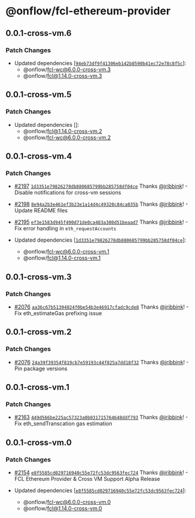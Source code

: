# @onflow/fcl-ethereum-provider

## 0.0.1-cross-vm.6

### Patch Changes

- Updated dependencies [[`94eb73df9f41306eb142b8590b41ec72e78c8f5c`](https://github.com/onflow/fcl-js/commit/94eb73df9f41306eb142b8590b41ec72e78c8f5c)]:
  - @onflow/fcl-wc@6.0.0-cross-vm.3
  - @onflow/fcl@1.14.0-cross-vm.3

## 0.0.1-cross-vm.5

### Patch Changes

- Updated dependencies []:
  - @onflow/fcl@1.14.0-cross-vm.2
  - @onflow/fcl-wc@6.0.0-cross-vm.2

## 0.0.1-cross-vm.4

### Patch Changes

- [#2197](https://github.com/onflow/fcl-js/pull/2197) [`1d3351e79826278db880685799bb285758df04ce`](https://github.com/onflow/fcl-js/commit/1d3351e79826278db880685799bb285758df04ce) Thanks [@jribbink](https://github.com/jribbink)! - Disable notifications for cross-vm sessions

- [#2198](https://github.com/onflow/fcl-js/pull/2198) [`8e94a2b3e461ef3b23e1a14d4c49320c84ca035b`](https://github.com/onflow/fcl-js/commit/8e94a2b3e461ef3b23e1a14d4c49320c84ca035b) Thanks [@jribbink](https://github.com/jribbink)! - Update README files

- [#2195](https://github.com/onflow/fcl-js/pull/2195) [`ef3e1583d945f490d71de0ca483a380d51beaad7`](https://github.com/onflow/fcl-js/commit/ef3e1583d945f490d71de0ca483a380d51beaad7) Thanks [@jribbink](https://github.com/jribbink)! - Fix error handling in `eth_requestAccounts`

- Updated dependencies [[`1d3351e79826278db880685799bb285758df04ce`](https://github.com/onflow/fcl-js/commit/1d3351e79826278db880685799bb285758df04ce)]:
  - @onflow/fcl-wc@6.0.0-cross-vm.1
  - @onflow/fcl@1.14.0-cross-vm.1

## 0.0.1-cross-vm.3

### Patch Changes

- [#2076](https://github.com/onflow/fcl-js/pull/2076) [`aa36c67b51394024f0be54b3e46917cfadc9cde8`](https://github.com/onflow/fcl-js/commit/aa36c67b51394024f0be54b3e46917cfadc9cde8) Thanks [@jribbink](https://github.com/jribbink)! - Fix eth_estimateGas prefixing issue

## 0.0.1-cross-vm.2

### Patch Changes

- [#2076](https://github.com/onflow/fcl-js/pull/2076) [`24a39f39354f819cb7e59193c44f825a7dd18f32`](https://github.com/onflow/fcl-js/commit/24a39f39354f819cb7e59193c44f825a7dd18f32) Thanks [@jribbink](https://github.com/jribbink)! - Pin package versions

## 0.0.1-cross-vm.1

### Patch Changes

- [#2163](https://github.com/onflow/fcl-js/pull/2163) [`449d566be225ac57323a0b031715764648ddf793`](https://github.com/onflow/fcl-js/commit/449d566be225ac57323a0b031715764648ddf793) Thanks [@jribbink](https://github.com/jribbink)! - Fix eth_sendTranscation gas estimation

## 0.0.1-cross-vm.0

### Patch Changes

- [#2154](https://github.com/onflow/fcl-js/pull/2154) [`e8f5585cd029716940c55e72fc53dc9563fec724`](https://github.com/onflow/fcl-js/commit/e8f5585cd029716940c55e72fc53dc9563fec724) Thanks [@jribbink](https://github.com/jribbink)! - FCL Ethereum Provider & Cross VM Support Alpha Release

- Updated dependencies [[`e8f5585cd029716940c55e72fc53dc9563fec724`](https://github.com/onflow/fcl-js/commit/e8f5585cd029716940c55e72fc53dc9563fec724)]:
  - @onflow/fcl-wc@6.0.0-cross-vm.0
  - @onflow/fcl@1.14.0-cross-vm.0
